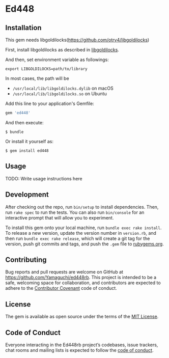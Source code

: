 # Ed448



## Installation

This gem needs libgoldilocks(https://github.com/otrv4/libgoldilocks)

First, install libgoldilocks as described in [libgoldilocks](https://github.com/otrv4/libgoldilocks).

And then, set environment variable as followings:

```
export LIBGOLDILOCKS=path/to/library
```

In most cases, the path will be 

* `/usr/local/lib/libgoldilocks.dylib` on macOS
* `/usr/local/lib/libgoldilocks.so` on Ubuntu

Add this line to your application's Gemfile:

```ruby
gem 'ed448'
```

And then execute:

    $ bundle

Or install it yourself as:

    $ gem install ed448

## Usage

TODO: Write usage instructions here

## Development

After checking out the repo, run `bin/setup` to install dependencies. Then, run `rake spec` to run the tests. You can also run `bin/console` for an interactive prompt that will allow you to experiment.

To install this gem onto your local machine, run `bundle exec rake install`. To release a new version, update the version number in `version.rb`, and then run `bundle exec rake release`, which will create a git tag for the version, push git commits and tags, and push the `.gem` file to [rubygems.org](https://rubygems.org).

## Contributing

Bug reports and pull requests are welcome on GitHub at https://github.com/Yamaguchi/ed448rb. This project is intended to be a safe, welcoming space for collaboration, and contributors are expected to adhere to the [Contributor Covenant](http://contributor-covenant.org) code of conduct.

## License

The gem is available as open source under the terms of the [MIT License](https://opensource.org/licenses/MIT).

## Code of Conduct

Everyone interacting in the Ed448rb project’s codebases, issue trackers, chat rooms and mailing lists is expected to follow the [code of conduct](https://github.com/[USERNAME]/ed448rb/blob/master/CODE_OF_CONDUCT.md).
